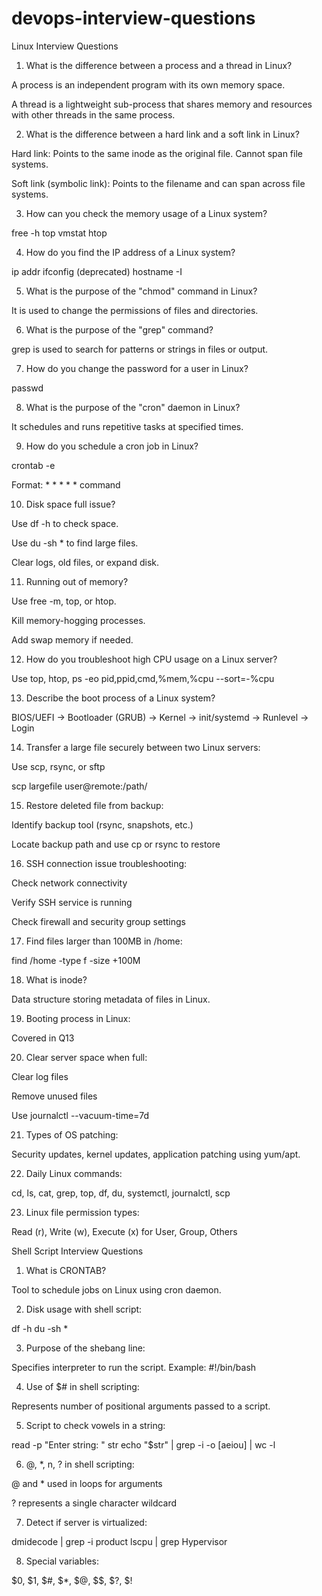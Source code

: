 # devops-interview-questions

Linux Interview Questions

1. What is the difference between a process and a thread in Linux?

A process is an independent program with its own memory space.

A thread is a lightweight sub-process that shares memory and resources with other threads in the same process.

2. What is the difference between a hard link and a soft link in Linux?

Hard link: Points to the same inode as the original file. Cannot span file systems.

Soft link (symbolic link): Points to the filename and can span across file systems.

3. How can you check the memory usage of a Linux system?

free -h
top
vmstat
htop

4. How do you find the IP address of a Linux system?

ip addr
ifconfig (deprecated)
hostname -I

5. What is the purpose of the "chmod" command in Linux?

It is used to change the permissions of files and directories.

6. What is the purpose of the "grep" command?

grep is used to search for patterns or strings in files or output.

7. How do you change the password for a user in Linux?

passwd <username>

8. What is the purpose of the "cron" daemon in Linux?

It schedules and runs repetitive tasks at specified times.

9. How do you schedule a cron job in Linux?

crontab -e

Format: * * * * * command

10. Disk space full issue?

Use df -h to check space.

Use du -sh * to find large files.

Clear logs, old files, or expand disk.

11. Running out of memory?

Use free -m, top, or htop.

Kill memory-hogging processes.

Add swap memory if needed.

12. How do you troubleshoot high CPU usage on a Linux server?

Use top, htop, ps -eo pid,ppid,cmd,%mem,%cpu --sort=-%cpu

13. Describe the boot process of a Linux system?

BIOS/UEFI → Bootloader (GRUB) → Kernel → init/systemd → Runlevel → Login

14. Transfer a large file securely between two Linux servers:

Use scp, rsync, or sftp

scp largefile user@remote:/path/

15. Restore deleted file from backup:

Identify backup tool (rsync, snapshots, etc.)

Locate backup path and use cp or rsync to restore

16. SSH connection issue troubleshooting:

Check network connectivity

Verify SSH service is running

Check firewall and security group settings

17. Find files larger than 100MB in /home:

find /home -type f -size +100M

18. What is inode?

Data structure storing metadata of files in Linux.

19. Booting process in Linux:

Covered in Q13

20. Clear server space when full:

Clear log files

Remove unused files

Use journalctl --vacuum-time=7d

21. Types of OS patching:

Security updates, kernel updates, application patching using yum/apt.

22. Daily Linux commands:

cd, ls, cat, grep, top, df, du, systemctl, journalctl, scp

23. Linux file permission types:

Read (r), Write (w), Execute (x) for User, Group, Others

Shell Script Interview Questions

1. What is CRONTAB?

Tool to schedule jobs on Linux using cron daemon.

2. Disk usage with shell script:

df -h
du -sh *

3. Purpose of the shebang line:

Specifies interpreter to run the script. Example: #!/bin/bash

4. Use of $# in shell scripting:

Represents number of positional arguments passed to a script.

5. Script to check vowels in a string:

read -p "Enter string: " str
echo "$str" | grep -i -o [aeiou] | wc -l

6. @, *, n, ? in shell scripting:

@ and * used in loops for arguments

? represents a single character wildcard

7. Detect if server is virtualized:

dmidecode | grep -i product
lscpu | grep Hypervisor

8. Special variables:

$0, $1, $#, $*, $@, $$, $?, $!
